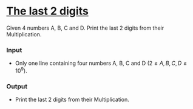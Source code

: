 # [The last 2 digits](https://codeforces.com/group/MWSDmqGsZm/contest/219158/problem/Y)

Given 4 numbers A, B, C and D. 
Print the last 2 digits from their Multiplication.

### Input

- Only one line containing four numbers A, B, C and D ($2 ≤ A,B,C,D ≤ 10^9$).

### Output

- Print the last 2 digits from their Multiplication.